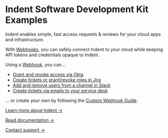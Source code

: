 # Indent Software Development Kit Examples

Indent enables simple, fast access requests & reviews for your cloud apps and infrastructure.

With [Webhooks](./webhooks), you can safely connect Indent to your cloud while keeping API tokens and credentials opaque to Indent.

Using a [Webhook](./webhooks), you can...

- [Grant and revoke access via Okta](./webhooks/terraform-aws-okta-webhook)
- [Create tickets or grant/revoke roles in Jira](./webhooks/terraform-aws-jira-webhook)
- [Add and remove users from a channel in Slack](./webhooks/serverless-aws-slack-webhook)
- [Create tickets via emails to your service desk](./webhooks/serverless-aws-ses-webhook)

... or create your own by following the [Custom Webhook Guide](https://indent.com/docs/connect/custom-webhook).

[Learn more about Indent &rarr;](https://indent.com)

[Read documentation &rarr;](https://indent.com/docs)

[Contact support &rarr;](https://support.indent.com)
